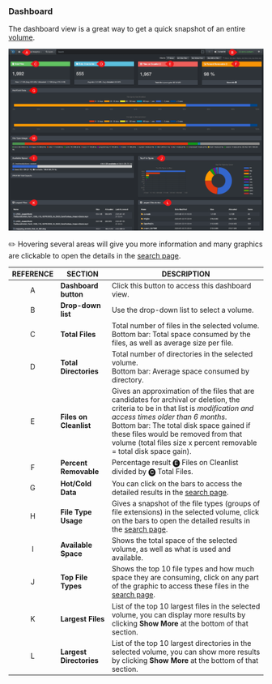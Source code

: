 <p id="dashboard"></p>

### Dashboard

The dashboard view is a great way to get a quick snapshot of an entire [volume](#volume). 



![Image: Dashboard Overview](images/analytics_dashboard.png)

✏️ Hovering several areas will give you more information and many graphics are clickable to open the details in the [search page](#search_page).

| REFERENCE | SECTION | DESCRIPTION |
| :---: | --- | --- |
| A | **Dashboard button** | Click this button to access this dashboard view. |
| B | **Drop-down list** | Use the drop-down list to select a volume. |
| C | **Total Files** | Total number of files in the selected volume.<br>Bottom bar: Total space consumed by the files, as well as average size per file. |
| D | **Total Directories** | Total number of directories in the selected volume.<br>Bottom bar: Average space consumed by directory. |
| E | **Files on Cleanlist** | Gives an approximation of the files that are candidates for archival or deletion, the criteria to be in that list is _modification and access times older than 6 months_.<br>Bottom bar: The total disk space gained if these files would be removed from that volume (total files size x percent removable = total disk space gain). |
| F | **Percent Removable** | Percentage result 🅔 Files on Cleanlist divided by 🅒 Total Files. |
| G | **Hot/Cold Data** | You can click on the bars to access the detailed results in the [search page](#search_page). |
| H | **File Type Usage** | Gives a snapshot of the file types (groups of file extensions) in the selected volume, click on the bars to open the detailed results in the [search page](#search_page). |
| I | **Available Space** | Shows the total space of the selected volume, as well as what is used and available. |
| J | **Top File Types** | Shows the top 10 file types and how much space they are consuming, click on any part of the graphic to access these files in the [search page](#search_page). |
| K | **Largest Files** | List of the top 10 largest files in the selected volume, you can display more results by clicking  **Show More** at the bottom of that section. |
| L | **Largest Directories** | List of the top 10 largest directories in the selected volume, you can show more results by clicking  **Show More** at the bottom of that section. |
